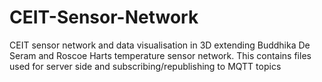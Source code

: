 CEIT-Sensor-Network
===================

CEIT sensor network and data visualisation in 3D extending Buddhika De Seram and Roscoe Harts temperature sensor network.
This contains files used for server side and subscribing/republishing to MQTT topics
